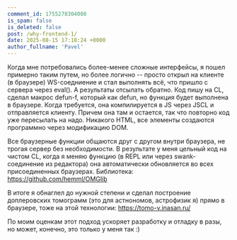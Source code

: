 ```yaml
---
comment_id: 1755278304008
is_spam: false
is_deleted: false
post: /why-frontend-1/
date: 2025-08-15 17:18:24 +0000
author_fullname: 'Pavel'
---
```


Когда мне потребовались более-менее сложные интерфейсы, я пошел примерно таким путем, но более логично -- просто открыл на клиенте (в браузере) WS-соедниение и стал выполнять всё, что пришло с сервера через eval(). А результаты отсылать обратно. Код пишу на CL, сделал макрос defun-f, который как defun, но функция будет выполнена в браузере. Когда требуется, она компилируется в JS через JSCL и отправляется клиенту. Причем она там и остается, так что повторно код уже пересылать на надо. Никакого HTML, все элементы создаются программно через модификацию DOM.

Все браузерные функции общаются друг с другом внутри браузера, не трогая сервер без необходимости. В результате у меня цельный код на чистом CL, когда я меняю функцию (в REPL или через swank-соединение из редактора) она автоматически обновляется во всех присоединенных браузерах. Библиотека: https://github.com/hemml/OMGlib

В итоге я обнаглел до нужной степени и сделал построение доплеровских томограмм (это для астнономов, астрофизик я) прямо в браузере, тоже на этой технологии: https://tomo-v.inasan.ru/

По моим оценкам этот подход ускоряет разработку и отладку в разы, но может, конечно, это только у меня так :)
